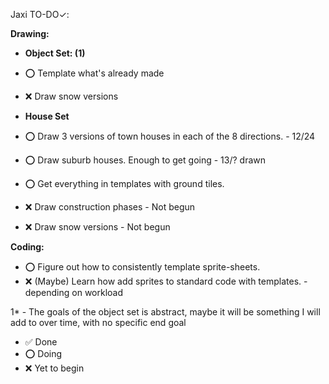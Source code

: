 
Jaxi TO-DO✓:

**Drawing:**
-    **Object Set: (1)**
- ⭕      	Template what's already made
- ❌    	  Draw snow versions

-    **House Set**
- ⭕       	Draw 3 versions of town houses in each of the 8 directions. - 12/24
- ⭕      	Draw suburb houses. Enough to get going - 13/? drawn
- ⭕    	  Get everything in templates with ground tiles.
- ❌      	Draw construction phases - Not begun
- ❌      	Draw snow versions - Not begun

**Coding:** 
- ⭕        Figure out how to consistently template sprite-sheets.
- ❌        (Maybe) Learn how add sprites to standard code with templates. - depending on workload


1* - The goals of the object set is abstract, maybe it will be something I will add to over time, with no specific end goal 

- ✅ Done
- ⭕ Doing
- ❌ Yet to begin

